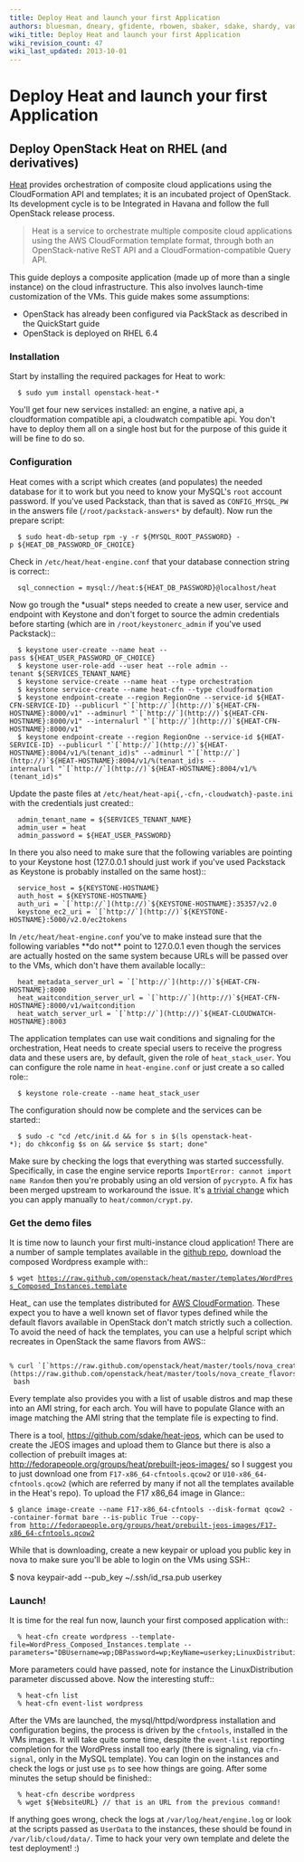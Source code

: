 ```yaml
---
title: Deploy Heat and launch your first Application
authors: bluesman, dneary, gfidente, rbowen, sbaker, sdake, shardy, vaneldik, zaneb
wiki_title: Deploy Heat and launch your first Application
wiki_revision_count: 47
wiki_last_updated: 2013-10-01
---
```


# Deploy Heat and launch your first Application

## Deploy OpenStack Heat on RHEL (and derivatives)

[Heat](http://wiki.openstack.org/wiki/Heat) provides orchestration of composite cloud applications using the CloudFormation API and templates; it is an incubated project of OpenStack. Its development cycle is to be Integrated in Havana and follow the full OpenStack release process.

> Heat is a service to orchestrate multiple composite cloud applications using the AWS CloudFormation template format, through both an OpenStack-native ReST API and a CloudFormation-compatible Query API.

This guide deploys a composite application (made up of more than a single instance) on the cloud infrastructure. This also involves launch-time customization of the VMs. This guide makes some assumptions:

*   OpenStack has already been configured via PackStack as described in the QuickStart guide
*   OpenStack is deployed on RHEL 6.4

### Installation

Start by installing the required packages for Heat to work:

      $ sudo yum install openstack-heat-*

You'll get four new services installed: an engine, a native api, a cloudformation compatible api, a cloudwatch compatible api. You don't have to deploy them all on a single host but for the purpose of this guide it will be fine to do so.

### Configuration

Heat comes with a script which creates (and populates) the needed database for it to work but you need to know your MySQL's `root` account password. If you've used Packstack, than that is saved as `CONFIG_MYSQL_PW` in the answers file (`/root/packstack-answers*` by default). Now run the prepare script:

      $ sudo heat-db-setup rpm -y -r ${MYSQL_ROOT_PASSWORD} -p ${HEAT_DB_PASSWORD_OF_CHOICE}

Check in `/etc/heat/heat-engine.conf` that your database connection string is correct::

      sql_connection = mysql://heat:${HEAT_DB_PASSWORD}@localhost/heat

Now go trough the \*usual\* steps needed to create a new user, service and endpoint with Keystone and don't forget to source the admin credentials before starting (which are in `/root/keystonerc_admin` if you've used Packstack)::

      $ keystone user-create --name heat --pass ${HEAT_USER_PASSWORD_OF_CHOICE}
      $ keystone user-role-add --user heat --role admin --tenant ${SERVICES_TENANT_NAME}
      $ keystone service-create --name heat --type orchestration
      $ keystone service-create --name heat-cfn --type cloudformation
      $ keystone endpoint-create --region RegionOne --service-id ${HEAT-CFN-SERVICE-ID} --publicurl "`[`http://`](http://)`${HEAT-CFN-HOSTNAME}:8000/v1" --adminurl "`[`http://`](http://)`${HEAT-CFN-HOSTNAME}:8000/v1" --internalurl "`[`http://`](http://)`${HEAT-CFN-HOSTNAME}:8000/v1"
      $ keystone endpoint-create --region RegionOne --service-id ${HEAT-SERVICE-ID} --publicurl "`[`http://`](http://)`${HEAT-HOSTNAME}:8004/v1/%(tenant_id)s" --adminurl "`[`http://`](http://)`${HEAT-HOSTNAME}:8004/v1/%(tenant_id)s --internalurl "`[`http://`](http://)`${HEAT-HOSTNAME}:8004/v1/%(tenant_id)s"

Update the paste files at `/etc/heat/heat-api{,-cfn,-cloudwatch}-paste.ini` with the credentials just created::

      admin_tenant_name = ${SERVICES_TENANT_NAME}
      admin_user = heat
      admin_password = ${HEAT_USER_PASSWORD}

In there you also need to make sure that the following variables are pointing to your Keystone host (127.0.0.1 should just work if you've used Packstack as Keystone is probably installed on the same host)::

      service_host = ${KEYSTONE-HOSTNAME}
      auth_host = ${KEYSTONE-HOSTNAME}
      auth_uri = `[`http://`](http://)`${KEYSTONE-HOSTNAME}:35357/v2.0
      keystone_ec2_uri = `[`http://`](http://)`${KEYSTONE-HOSTNAME}:5000/v2.0/ec2tokens

In `/etc/heat/heat-engine.conf` you've to make instead sure that the following variables \*\*do not\*\* point to 127.0.0.1 even though the services are actually hosted on the same system because URLs will be passed over to the VMs, which don't have them available locally::

      heat_metadata_server_url = `[`http://`](http://)`${HEAT-CFN-HOSTNAME}:8000
      heat_waitcondition_server_url = `[`http://`](http://)`${HEAT-CFN-HOSTNAME}:8000/v1/waitcondition
      heat_watch_server_url = `[`http://`](http://)`${HEAT-CLOUDWATCH-HOSTNAME}:8003

The application templates can use wait conditions and signaling for the orchestration, Heat needs to create special users to receive the progress data and these users are, by default, given the role of `heat_stack_user`. You can configure the role name in `heat-engine.conf` or just create a so called role::

      $ keystone role-create --name heat_stack_user

The configuration should now be complete and the services can be started::

      $ sudo -c "cd /etc/init.d && for s in $(ls openstack-heat-*); do chkconfig $s on && service $s start; done"

Make sure by checking the logs that everything was started successfully. Specifically, in case the engine service reports `ImportError: cannot import name Random` then you're probably using an old version of `pycrypto`. A fix has been merged upstream to workaround the issue. It's [a trivial change](https://review.openstack.org/#/c/26759/) which you can apply manually to `heat/common/crypt.py`.

### Get the demo files

It is time now to launch your first multi-instance cloud application! There are a number of sample templates available in the [github repo](https://github.com/openstack/heat), download the composed Wordpress example with::

`$ wget `[`https://raw.github.com/openstack/heat/master/templates/WordPress_Composed_Instances.template`](https://raw.github.com/openstack/heat/master/templates/WordPress_Composed_Instances.template)

Heat_ can use the templates distributed for [AWS CloudFormation](http://aws.amazon.com/cloudformation/). These expect you to have a well known set of flavor types defined while the default flavors available in OpenStack don't match strictly such a collection. To avoid the need of hack the templates, you can use a helpful script which recreates in OpenStack the same flavors from AWS::

      % curl `[`https://raw.github.com/openstack/heat/master/tools/nova_create_flavors.sh`](https://raw.github.com/openstack/heat/master/tools/nova_create_flavors.sh)` | bash

Every template also provides you with a list of usable distros and map these into an AMI string, for each arch. You will have to populate Glance with an image matching the AMI string that the template file is expecting to find.

There is a tool, <https://github.com/sdake/heat-jeos>, which can be used to create the JEOS images and upload them to Glance but there is also a collection of prebuilt images at: <http://fedorapeople.org/groups/heat/prebuilt-jeos-images/> so I suggest you to just download one from `F17-x86_64-cfntools.qcow2` or `U10-x86_64-cfntools.qcow2` (which are referred by many if not all the templates available in the Heat's repo). To upload the F17 x86_64 image in Glance::

`$ glance image-create --name F17-x86_64-cfntools --disk-format qcow2 --container-format bare --is-public True --copy-from `[`http://fedorapeople.org/groups/heat/prebuilt-jeos-images/F17-x86_64-cfntools.qcow2`](http://fedorapeople.org/groups/heat/prebuilt-jeos-images/F17-x86_64-cfntools.qcow2)

While that is downloading, create a new keypair or upload you public key in nova to make sure you'll be able to login on the VMs using SSH::

$ nova keypair-add --pub_key ~/.ssh/id_rsa.pub userkey

### Launch!

It is time for the real fun now, launch your first composed application with::

      % heat-cfn create wordpress --template-file=WordPress_Composed_Instances.template --parameters="DBUsername=wp;DBPassword=wp;KeyName=userkey;LinuxDistribution=F17"

More parameters could have passed, note for instance the LinuxDistribution parameter discussed above. Now the interesting stuff::

      % heat-cfn list
      % heat-cfn event-list wordpress

After the VMs are launched, the mysql/httpd/wordpress installation and configuration begins, the process is driven by the `cfntools`, installed in the VMs images. It will take quite some time, despite the `event-list` reporting completion for the WordPress install too early (there is signaling, via `cfn-signal`, only in the MySQL template). You can login on the instances and check the logs or just use `ps` to see how things are going. After some minutes the setup should be finished::

      % heat-cfn describe wordpress
      % wget ${WebsiteURL} // that is an URL from the previous command!

If anything goes wrong, check the logs at `/var/log/heat/engine.log` or look at the scripts passed as `UserData` to the instances, these should be found in `/var/lib/cloud/data/`. Time to hack your very own template and delete the test deployment! :)
